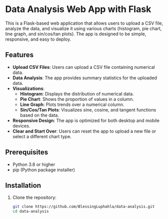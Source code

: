 # Data Analysis Web App with Flask

This is a Flask-based web application that allows users to upload a CSV file, analyze the data, and visualize it using various charts (histogram, pie chart, line graph, and sin/cos/tan plots). The app is designed to be simple, responsive, and easy to deploy.

## Features
- **Upload CSV Files**: Users can upload a CSV file containing numerical data.
- **Data Analysis**: The app provides summary statistics for the uploaded data.
- **Visualizations**:
  - **Histogram**: Displays the distribution of numerical data.
  - **Pie Chart**: Shows the proportion of values in a column.
  - **Line Graph**: Plots trends over a numerical column.
  - **Sin/Cos/Tan Plots**: Visualizes sine, cosine, and tangent functions based on the data.
- **Responsive Design**: The app is optimized for both desktop and mobile devices.
- **Clear and Start Over**: Users can reset the app to upload a new file or select a different chart type.

## Prerequisites
- Python 3.8 or higher
- pip (Python package installer)

## Installation
1. Clone the repository:
   ```bash
   git clone https://github.com/BlessingLuphahla/data-analysis.git
   cd data-analysis
